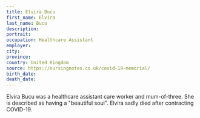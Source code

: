 ```yaml
---
title: Elvira Bucu
first_name: Elvira
last_name: Bucu
description: 
portrait: 
occupation: Healthcare Assistant
employer: 
city: 
province: 
country: United Kingdom
source: https://nursingnotes.co.uk/covid-19-memorial/
birth_date: 
death_date: 
---
```


Elvira Bucu was a healthcare assistant care worker and mum-of-three. She is described as having a "beautiful soul". Elvira sadly died after contracting COVID-19.